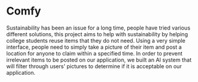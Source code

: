 # Comfy

Sustainability has been an issue for a long time, people have tried various different solutions, this project aims to help with sustainability by helping college students reuse items that they do not need. Using a very simple interface, people need to simply take a picture of their item and post a location for anyone to claim within a specified time. In order to prevent irrelevant items to be posted on our application, we built an AI system that will filter through users' pictures to determine if it is acceptable on our application.
